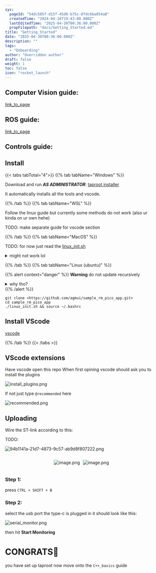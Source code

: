 ```yaml
---
sys:
  pageId: "54dc585f-d15f-45d0-b75c-8fdc66a854a8"
  createdTime: "2024-04-16T19:43:00.000Z"
  lastEditedTime: "2025-04-30T00:36:00.000Z"
  propFilepath: "docs/Getting_Started.md"
title: "Getting_Started"
date: "2025-04-30T00:36:00.000Z"
description: ""
tags:
  - "Onboarding"
author: "Overridden author"
draft: false
weight: 1
toc: false
icon: "rocket_launch"
---
```


## Computer Vision guide:

[link_to_page](86d45bc0-388b-4d26-8848-44f255f73d0e)

## ROS guide:

[link_to_page](3c76c1de-ec8f-46d6-8b0a-294005edc2d5)

## Controls guide:

## Install

{{< tabs tabTotal="4">}}
{{% tab tabName="Windows" %}}

Download and run _**AS ADMINISTRATOR**_: [taproot installer](https://github.com/Thornbots/TeachingFreshies/releases/tag/1.0)

It automatically installs all the tools and vscode.

{{% /tab %}}
{{% tab tabName="WSL" %}}

Follow the linux guide but currently some methods do not work (also ur kinda on ur own hehe)

TODO: make separate guide for vscode section

{{% /tab %}}
{{% tab tabName="MacOS" %}}

TODO: for now just read the [linux_init.sh](https://github.com/agmui/sample_rm_pico_app/blob/main/linux_init.sh)

<details>
<summary>might not work lol</summary>

`brew install libusb pkg-config`

Next install: [vscode](https://code.visualstudio.com/Download)

</details>

{{% /tab %}}
{{% tab tabName="Linux (ubuntu)" %}}

{{% alert context="danger" %}}
**Warning** do not update recursively
<details>
<summary>why tho?</summary>
There are some submodules that may go on for a while (like tinyusb) and I highly
recommend you don't need to get them.
If you want to see what submodules I update just look in `linux_init.sh`
</details>
{{% /alert %}}

```shell
git clone <https://github.com/agmui/sample_rm_pico_app.git>
cd sample_rm_pico_app
./linux_init.sh && source ~/.bashrc
```

## Install VScode

[vscode](https://code.visualstudio.com/Download)

{{% /tab %}}
{{< /tabs >}}

## VScode extensions

Have vscode open this repo
When first opining vscode should ask you to install the plugins

![install_plugins.png](https://prod-files-secure.s3.us-west-2.amazonaws.com/d518164a-d88e-44d1-a4ee-3adb3bd8bce0/89bd30f0-1825-4e77-867b-0a41ce370880/install_plugins.png?X-Amz-Algorithm=AWS4-HMAC-SHA256&X-Amz-Content-Sha256=UNSIGNED-PAYLOAD&X-Amz-Credential=ASIAZI2LB4662UZZHXUZ%2F20250606%2Fus-west-2%2Fs3%2Faws4_request&X-Amz-Date=20250606T041538Z&X-Amz-Expires=3600&X-Amz-Security-Token=IQoJb3JpZ2luX2VjEHcaCXVzLXdlc3QtMiJIMEYCIQDFQ6Dj3yh7ClKVOfOhXoGY0wLU2iGpsWBKL8LVGANEwQIhAIiFwUX812vFp43MkGhTkTHRxgEdjElfQd%2BKLJ%2FDunhLKv8DCE8QABoMNjM3NDIzMTgzODA1IgwrNHn4vvIiyTpq%2FgIq3ANP1hL%2B%2BBdsIAwEui7TbrojPbIsxPbyb%2BCyu9Phy3iF71TxfLsUStI9xbqcfcfqtb9IP5fkpcylyfUdvyPtX9oL2bcriXyFwX7xft4qG07oY0%2FMcfTPoJ9irtNByozABJfOe4d3z2VxrouhLiY05R83fqIefd1oCL4XZHT6VmSagvgY0Ep2JYwEeipuo7MRrOEB3AqDZnpG4FHBjiE3lLfLZVQygbOvRH5bEOpnWshkRCKt1OsSTVhNB0ZTsKrncSwBYxsTnjGMFFQdKhOSObB4EmgwBD%2Fq77ofpsWRZ1p6j7jckifdFeeZ32Z2LHAiVncJzjoBC5O%2F%2BMtzSaPJqrAt%2B6L5OzWNUkIpQ8ttq1y3jqIrkVq%2Bd4nz95Swp1uNG4%2FLVX7lXbctQUcC%2BDgYRITIJMgnxKOfVd6Mlme65xBPnbrWNCCEH1MYOkoqzizUh89g%2Bc4AMjL8Wq1AoT6ipWiuBqpGmLtG31s1AbPIKQ%2B5qvAnRDGFEouVECKTvWjdCDIn7dtTA1eq9bXfGR5%2BHVa1tRN358rG2uQOmssSszPUO48lxUBvkL%2B3tT9QrYPt2G%2FVip0x1ZUwgScIKSg5FWdehIu9hbjxgHkvQUUGM2pUNr3LsBoJw5Z7wiM6MDCRs4jCBjqkAV%2FqkcG3ho0ypSaRhOFpYWqhXDzMqfm8LVAlXAL0Y5o%2Bil3DECQkCxLG10i9UjbOI%2BVmmDXsWTW2pX4F7IdSEFkGQwFh%2FVRxTLQJnab%2BHYecIcek%2BTlHWxtZ68SbWZbVnyRi6VWShaKbepdMIJBinIrEXy6r0aGk%2FJEC%2F7aYikfpf6u8mMh4Qoh%2FZuToTSicboMos8VFBZtWH5SyliJ3jsNp5POE&X-Amz-Signature=30bec0a8631eaa178fef257735f5b6ad81f7089ed329a079b4e99c069039dde0&X-Amz-SignedHeaders=host&x-id=GetObject)

If not just type `@recommended` here  

![recommended.png](https://prod-files-secure.s3.us-west-2.amazonaws.com/d518164a-d88e-44d1-a4ee-3adb3bd8bce0/61e661e9-5d85-4dfc-be0d-8d2097a5e793/recommended.png?X-Amz-Algorithm=AWS4-HMAC-SHA256&X-Amz-Content-Sha256=UNSIGNED-PAYLOAD&X-Amz-Credential=ASIAZI2LB4662UZZHXUZ%2F20250606%2Fus-west-2%2Fs3%2Faws4_request&X-Amz-Date=20250606T041538Z&X-Amz-Expires=3600&X-Amz-Security-Token=IQoJb3JpZ2luX2VjEHcaCXVzLXdlc3QtMiJIMEYCIQDFQ6Dj3yh7ClKVOfOhXoGY0wLU2iGpsWBKL8LVGANEwQIhAIiFwUX812vFp43MkGhTkTHRxgEdjElfQd%2BKLJ%2FDunhLKv8DCE8QABoMNjM3NDIzMTgzODA1IgwrNHn4vvIiyTpq%2FgIq3ANP1hL%2B%2BBdsIAwEui7TbrojPbIsxPbyb%2BCyu9Phy3iF71TxfLsUStI9xbqcfcfqtb9IP5fkpcylyfUdvyPtX9oL2bcriXyFwX7xft4qG07oY0%2FMcfTPoJ9irtNByozABJfOe4d3z2VxrouhLiY05R83fqIefd1oCL4XZHT6VmSagvgY0Ep2JYwEeipuo7MRrOEB3AqDZnpG4FHBjiE3lLfLZVQygbOvRH5bEOpnWshkRCKt1OsSTVhNB0ZTsKrncSwBYxsTnjGMFFQdKhOSObB4EmgwBD%2Fq77ofpsWRZ1p6j7jckifdFeeZ32Z2LHAiVncJzjoBC5O%2F%2BMtzSaPJqrAt%2B6L5OzWNUkIpQ8ttq1y3jqIrkVq%2Bd4nz95Swp1uNG4%2FLVX7lXbctQUcC%2BDgYRITIJMgnxKOfVd6Mlme65xBPnbrWNCCEH1MYOkoqzizUh89g%2Bc4AMjL8Wq1AoT6ipWiuBqpGmLtG31s1AbPIKQ%2B5qvAnRDGFEouVECKTvWjdCDIn7dtTA1eq9bXfGR5%2BHVa1tRN358rG2uQOmssSszPUO48lxUBvkL%2B3tT9QrYPt2G%2FVip0x1ZUwgScIKSg5FWdehIu9hbjxgHkvQUUGM2pUNr3LsBoJw5Z7wiM6MDCRs4jCBjqkAV%2FqkcG3ho0ypSaRhOFpYWqhXDzMqfm8LVAlXAL0Y5o%2Bil3DECQkCxLG10i9UjbOI%2BVmmDXsWTW2pX4F7IdSEFkGQwFh%2FVRxTLQJnab%2BHYecIcek%2BTlHWxtZ68SbWZbVnyRi6VWShaKbepdMIJBinIrEXy6r0aGk%2FJEC%2F7aYikfpf6u8mMh4Qoh%2FZuToTSicboMos8VFBZtWH5SyliJ3jsNp5POE&X-Amz-Signature=8419a1e96c3b2594a0704fa1961b67d15780269b8fd9bb2b956336fe7acf36a7&X-Amz-SignedHeaders=host&x-id=GetObject)

## Uploading

Wire the ST-link according to this:

TODO:

![94b1141a-21d7-4873-9c57-ab9d8f807222.png](https://prod-files-secure.s3.us-west-2.amazonaws.com/d518164a-d88e-44d1-a4ee-3adb3bd8bce0/e5fad17d-ab82-4300-9f4c-505ab4b1202c/94b1141a-21d7-4873-9c57-ab9d8f807222.png?X-Amz-Algorithm=AWS4-HMAC-SHA256&X-Amz-Content-Sha256=UNSIGNED-PAYLOAD&X-Amz-Credential=ASIAZI2LB4662UZZHXUZ%2F20250606%2Fus-west-2%2Fs3%2Faws4_request&X-Amz-Date=20250606T041538Z&X-Amz-Expires=3600&X-Amz-Security-Token=IQoJb3JpZ2luX2VjEHcaCXVzLXdlc3QtMiJIMEYCIQDFQ6Dj3yh7ClKVOfOhXoGY0wLU2iGpsWBKL8LVGANEwQIhAIiFwUX812vFp43MkGhTkTHRxgEdjElfQd%2BKLJ%2FDunhLKv8DCE8QABoMNjM3NDIzMTgzODA1IgwrNHn4vvIiyTpq%2FgIq3ANP1hL%2B%2BBdsIAwEui7TbrojPbIsxPbyb%2BCyu9Phy3iF71TxfLsUStI9xbqcfcfqtb9IP5fkpcylyfUdvyPtX9oL2bcriXyFwX7xft4qG07oY0%2FMcfTPoJ9irtNByozABJfOe4d3z2VxrouhLiY05R83fqIefd1oCL4XZHT6VmSagvgY0Ep2JYwEeipuo7MRrOEB3AqDZnpG4FHBjiE3lLfLZVQygbOvRH5bEOpnWshkRCKt1OsSTVhNB0ZTsKrncSwBYxsTnjGMFFQdKhOSObB4EmgwBD%2Fq77ofpsWRZ1p6j7jckifdFeeZ32Z2LHAiVncJzjoBC5O%2F%2BMtzSaPJqrAt%2B6L5OzWNUkIpQ8ttq1y3jqIrkVq%2Bd4nz95Swp1uNG4%2FLVX7lXbctQUcC%2BDgYRITIJMgnxKOfVd6Mlme65xBPnbrWNCCEH1MYOkoqzizUh89g%2Bc4AMjL8Wq1AoT6ipWiuBqpGmLtG31s1AbPIKQ%2B5qvAnRDGFEouVECKTvWjdCDIn7dtTA1eq9bXfGR5%2BHVa1tRN358rG2uQOmssSszPUO48lxUBvkL%2B3tT9QrYPt2G%2FVip0x1ZUwgScIKSg5FWdehIu9hbjxgHkvQUUGM2pUNr3LsBoJw5Z7wiM6MDCRs4jCBjqkAV%2FqkcG3ho0ypSaRhOFpYWqhXDzMqfm8LVAlXAL0Y5o%2Bil3DECQkCxLG10i9UjbOI%2BVmmDXsWTW2pX4F7IdSEFkGQwFh%2FVRxTLQJnab%2BHYecIcek%2BTlHWxtZ68SbWZbVnyRi6VWShaKbepdMIJBinIrEXy6r0aGk%2FJEC%2F7aYikfpf6u8mMh4Qoh%2FZuToTSicboMos8VFBZtWH5SyliJ3jsNp5POE&X-Amz-Signature=8c5a94ad9f8f4068010388aa960af1982c1c98a1fb9307d4d7a51ac679523e74&X-Amz-SignedHeaders=host&x-id=GetObject)

<div style="display: flex;flex-direction: row; column-gap:10px; max-width: 630px;justify-content: center;">
<div>

![image.png](https://prod-files-secure.s3.us-west-2.amazonaws.com/d518164a-d88e-44d1-a4ee-3adb3bd8bce0/210ecb78-1116-4d7b-b9b7-2292f66fa2c2/image.png?X-Amz-Algorithm=AWS4-HMAC-SHA256&X-Amz-Content-Sha256=UNSIGNED-PAYLOAD&X-Amz-Credential=ASIAZI2LB4665QH4WFTT%2F20250606%2Fus-west-2%2Fs3%2Faws4_request&X-Amz-Date=20250606T041544Z&X-Amz-Expires=3600&X-Amz-Security-Token=IQoJb3JpZ2luX2VjEHkaCXVzLXdlc3QtMiJHMEUCIDVVMUWQoKQORV%2F0Ns5F3ZQ7HVvGYncJOYRRkMpW2C7aAiEAyuDallMlu2sqGUdgDRdm7NA2nieVjzI%2BzO3WmVMKS44q%2FwMIUhAAGgw2Mzc0MjMxODM4MDUiDPVuJcS6s5uBrXzpMCrcA4cT1vFIjGclYfNXSGs7MmxDgw1X3oXpRYSx5L%2BFIz55CXQA1874qQ98F69d0d7j8KISXNFO0P%2Fw%2B17wsYqCFse0L2zZHmPQw%2Bn5NC9gIGE72C5dIz9rh%2F7l56ltAsbwq6sJT8HMq8JtSaXUDV0Q8Nc7TYX4k6MK8H5MhJupEjqfys7vXsVnicv3y%2FWtyCA7vB8gnqAvNNQL%2Fp30Eg4Y2mb1%2F8d067Yv8IcnZgbthW%2FNVWq61JuWhXReq7otgJQ8okDLezZTKyQKW2ubyrHZIjXfYdTjcnavf9lPrR%2B6k0fyBrdmmk7T3R03VHPfbzqrfN3MXDtGK2esgyQaUNRAQlrbwSGQAh47sUt5cAsRl4cpks2L5c2AHgQS0lMoh3WtNoC2a71C%2FOfiIzY8bhOsXgNG88oQrwZ0nOEr9XhT8rCfW3diAoCrwdzRtCu5HfLk1kJ95P56qH5pFM1ZkaJYdTj7qKMoDNthv9X1%2Fn6pngKRtmeEOTjFwLPJOs9NTYcD1jRPuLfF9E988gs%2BexQORgrElj4AqdORmVnbiN4%2BiRq0M4r4JmnKTnWq8pds8XFXy58NGDaB%2B1ZvVY1o%2B9xXJWQDQ48gcM8J2ucOQ0GkdedPUDXtoqkB17zEysFMMOj4iMIGOqUBXsVJ184VXIRFHb5ff0BzOrcTEQgHkJD58RC5nupbUAYMLg5vrwtC7eJmwbg1zlJGs8OvU5GOND%2BmU6ixlUo1hH5H4VZuhujTyKHYECmWgnZ%2FhNWVuYKLiNZtE7HyexEB8c12DUOJqbZcunBFmmdJ0nQ9%2F8LWKlbGWE%2BLBK%2FaFaHwscG0oxq5WfJ1o6W6IPfsXuwc4RKREsna34JamTlRXLCSyiJN&X-Amz-Signature=617393213efdfb1ec1865dd334e36309ad7af5bdd9273cd695147639684836a0&X-Amz-SignedHeaders=host&x-id=GetObject)

</div>
<div>

![image.png](https://prod-files-secure.s3.us-west-2.amazonaws.com/d518164a-d88e-44d1-a4ee-3adb3bd8bce0/33a0fd0f-8ca6-4a86-8e09-26e95ded1fff/image.png?X-Amz-Algorithm=AWS4-HMAC-SHA256&X-Amz-Content-Sha256=UNSIGNED-PAYLOAD&X-Amz-Credential=ASIAZI2LB466YYKVZJPU%2F20250606%2Fus-west-2%2Fs3%2Faws4_request&X-Amz-Date=20250606T041546Z&X-Amz-Expires=3600&X-Amz-Security-Token=IQoJb3JpZ2luX2VjEHsaCXVzLXdlc3QtMiJHMEUCIB5%2FbFQJd6X%2F0UcDAI28oYLAwaISzzRaNALnp3AldQgBAiEAwGRIrKS1WyJsHprkh1AnL1zJuNKJr%2FlcHrcFHyvXHtsq%2FwMIVBAAGgw2Mzc0MjMxODM4MDUiDA8jd3%2FrGaqN9yTFCircA6YhElTrxGM6tJmDuHplz34IYG%2B9Gn14IS8oyj2Ng116x0farboplWMKTRFyM4ZHYgpPx%2Bw2K2bHpbVITm6vk5E7CsI7SysSXNyDk3KQXmWwRXSP4p3sBViVdAu3chqalbZcDxIicUGWg4FGNuAbSggc3K2GIrB9zXWXF%2FC6BjtgQ8LMXqCct3r2maWRIziE4hxU%2F%2FPWOKAohBfm5f69ycHnSPUeetTRSqLEyzB0Xyg0L8TrNzKFLZ8CV1PZXIt9nU8x1DSkOyJDbb8t%2BAnoCVfLC415ykarYev9xpGeP76UznIwIDmIOTv1KfqnISZQNKr7BjwRk6HHqazPpEk282%2B%2B8bL5wm008izExORGpE4PjW09rPSSGhNlgbHHSSTa%2FSm9yO9H5tXQU1hKwZ2914RwaaT5A4bBNFrJMQKes6fA7mEM%2FRjiY0TEoSSyNli9e%2FV2YAxtEu6CIRdgROE1xTaqni41sOUhYIHLeC3Z%2B1wquFzO9ORXqeCzLa%2F5TEfj85L38HMMQRPKs2A1Iubs2nihJl6IJfrJUc2tCmux6YjfXFwf6V8jGUYqQSt721GVOOssTwdH4xq8H2z5VYSdBBWVb%2F65VoWRUZDfrNbAl5WjpCGsEs%2BvDrhZnlN6MOilicIGOqUBRK4rufsJad8m6RWILgXbbpJnbQ5DKE30ypyaS8Eqi3BG75u9nKKBVpmcAGgyxHA6MUZIYhr2%2BFJX50%2F7fVdm5bi69ZjZiNRySXrw77fUcbZFVuscS1NY5JL1EYgkNPLPP3MKL4zkud6mnrLhGSrTTlOLq1do2BsM8bWfRLjIt8SlCHhzreVek11cmCz5d1QAEKjEGpEgmhIuf4rAZjdfSGcy778r&X-Amz-Signature=7f607e325d0eff6e5a918be533691145c0db57f336175eeb7d437025a21d9f41&X-Amz-SignedHeaders=host&x-id=GetObject)

</div>
</div>

### Step 1:

press `CTRL + SHIFT + B`

### Step 2:

select the usb port the type-c is plugged in it should look like this:

![serial_monitor.png](https://prod-files-secure.s3.us-west-2.amazonaws.com/d518164a-d88e-44d1-a4ee-3adb3bd8bce0/f03f4774-05d4-4393-b6a0-d5efb6d315ab/serial_monitor.png?X-Amz-Algorithm=AWS4-HMAC-SHA256&X-Amz-Content-Sha256=UNSIGNED-PAYLOAD&X-Amz-Credential=ASIAZI2LB4662UZZHXUZ%2F20250606%2Fus-west-2%2Fs3%2Faws4_request&X-Amz-Date=20250606T041538Z&X-Amz-Expires=3600&X-Amz-Security-Token=IQoJb3JpZ2luX2VjEHcaCXVzLXdlc3QtMiJIMEYCIQDFQ6Dj3yh7ClKVOfOhXoGY0wLU2iGpsWBKL8LVGANEwQIhAIiFwUX812vFp43MkGhTkTHRxgEdjElfQd%2BKLJ%2FDunhLKv8DCE8QABoMNjM3NDIzMTgzODA1IgwrNHn4vvIiyTpq%2FgIq3ANP1hL%2B%2BBdsIAwEui7TbrojPbIsxPbyb%2BCyu9Phy3iF71TxfLsUStI9xbqcfcfqtb9IP5fkpcylyfUdvyPtX9oL2bcriXyFwX7xft4qG07oY0%2FMcfTPoJ9irtNByozABJfOe4d3z2VxrouhLiY05R83fqIefd1oCL4XZHT6VmSagvgY0Ep2JYwEeipuo7MRrOEB3AqDZnpG4FHBjiE3lLfLZVQygbOvRH5bEOpnWshkRCKt1OsSTVhNB0ZTsKrncSwBYxsTnjGMFFQdKhOSObB4EmgwBD%2Fq77ofpsWRZ1p6j7jckifdFeeZ32Z2LHAiVncJzjoBC5O%2F%2BMtzSaPJqrAt%2B6L5OzWNUkIpQ8ttq1y3jqIrkVq%2Bd4nz95Swp1uNG4%2FLVX7lXbctQUcC%2BDgYRITIJMgnxKOfVd6Mlme65xBPnbrWNCCEH1MYOkoqzizUh89g%2Bc4AMjL8Wq1AoT6ipWiuBqpGmLtG31s1AbPIKQ%2B5qvAnRDGFEouVECKTvWjdCDIn7dtTA1eq9bXfGR5%2BHVa1tRN358rG2uQOmssSszPUO48lxUBvkL%2B3tT9QrYPt2G%2FVip0x1ZUwgScIKSg5FWdehIu9hbjxgHkvQUUGM2pUNr3LsBoJw5Z7wiM6MDCRs4jCBjqkAV%2FqkcG3ho0ypSaRhOFpYWqhXDzMqfm8LVAlXAL0Y5o%2Bil3DECQkCxLG10i9UjbOI%2BVmmDXsWTW2pX4F7IdSEFkGQwFh%2FVRxTLQJnab%2BHYecIcek%2BTlHWxtZ68SbWZbVnyRi6VWShaKbepdMIJBinIrEXy6r0aGk%2FJEC%2F7aYikfpf6u8mMh4Qoh%2FZuToTSicboMos8VFBZtWH5SyliJ3jsNp5POE&X-Amz-Signature=2ec52e6a30adb02c85bc0b0d43be10e3933296cc29a6a6761e9e5f47001c7c82&X-Amz-SignedHeaders=host&x-id=GetObject)

then hit **Start Monitoring**

# CONGRATS🎉

you have set up taproot now move onto the `C++_basics` guide
